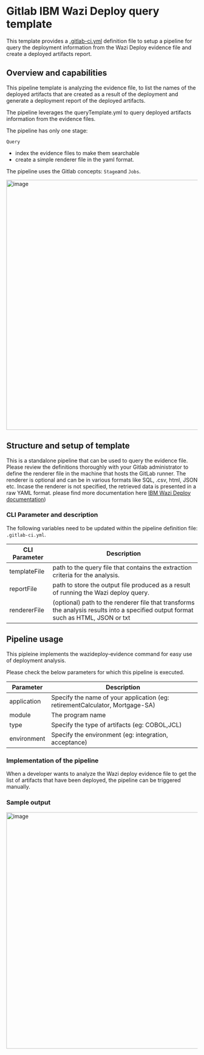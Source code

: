 # Gitlab IBM Wazi Deploy query template

This template provides a [.gitlab-ci.yml](.gitlab-ci.yml) definition file to setup a pipeline for query the deployment information from the Wazi Deploy evidence file and create a deployed artifacts report.

## Overview and capabilities
This pipeline template is analyzing the evidence file, to list the names of the deployed artifacts that are created as a result of the deployment and generate a deployment report of the deployed artifacts.

The pipeline leverages the queryTemplate.yml to query deployed artifacts information from the evidence files.


The pipeline has only one stage:

`Query`
   * index the evidence files to make them searchable
   * create a simple renderer file in the yaml format.

The pipeline uses the Gitlab concepts: `Stage`and `Jobs`.

<img width="658" alt="image" src="https://github.com/user-attachments/assets/dead3fd1-3bf1-41e6-9c0a-394b5fc6c743" />


## Structure and setup of template

This is a standalone pipeline that can be used to query the evidence file. Please review the definitions thoroughly with your Gitlab administrator to define the renderer file in the machine that hosts the GitLab runner. The renderer is optional and can be in various formats like SQL, .csv, html, JSON etc. Incase the renderer is not specified, the retrieved data is presented in a raw YAML format.
please find more documentation here [IBM Wazi Deploy documentation](https://www.ibm.com/docs/en/developer-for-zos/17.0.0?topic=deploy-getting-started-analysis-deployment-results))

### CLI Parameter and description

The following variables need to be updated within the pipeline definition file: `.gitlab-ci.yml`.

CLI Parameter | Description
--- | ---
templateFile |  path to the query file that contains the extraction criteria for the analysis.
reportFile | path to store the output file produced as a result of running the Wazi deploy query.
rendererFile | (optional) path to the renderer file that transforms the analysis results into a specified output format such as HTML, JSON or txt 


## Pipeline usage

This pipleine implements the wazideploy-evidence command for easy use of deployment analysis. 

Please check the below parameters for which this pipeline is executed.

Parameter | Description
--- | ---
application | Specify the name of your application (eg: retirementCalculator, Mortgage-SA)
module | The program name
type | Specify the type of artifacts (eg: COBOL,JCL)
environment | Specify the environment (eg: integration, acceptance)


### Implementation of the pipeline

When a developer wants to analyze the Wazi deploy evidence file to get the list of artifacts that have been deployed, the pipeline can be triggered manually.

### Sample output 

<img width="622" alt="image" src="https://github.com/user-attachments/assets/fbc471c0-d83a-404b-93e1-4ca75af207e9" />

